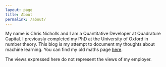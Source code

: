 ```yaml
---
layout: page
title: About
permalink: /about/
---
```


My name is Chris Nicholls and I am a Quantitative Developer at Quadrature Capital. I previously completed my PhD at the University of Oxford
in number theory. This blog is my attempt to document my thoughts about machine learning. You can find my old maths page [here](http://people.maths.ox.ac.uk/nichollsc/).

The views expressed here do not represent the views of my employer.
